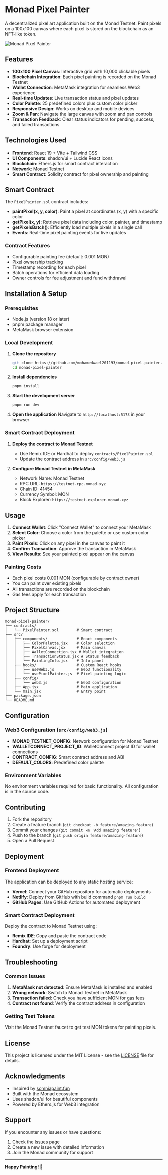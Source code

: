 # Monad Pixel Painter

A decentralized pixel art application built on the Monad Testnet. Paint pixels on a 100x100 canvas where each pixel is stored on the blockchain as an NFT-like token.

![Monad Pixel Painter](./screenshot.png)

## Features

- **100x100 Pixel Canvas**: Interactive grid with 10,000 clickable pixels
- **Blockchain Integration**: Each pixel painting is recorded on the Monad Testnet
- **Wallet Connection**: MetaMask integration for seamless Web3 experience
- **Real-time Updates**: Live transaction status and pixel updates
- **Color Palette**: 25 predefined colors plus custom color picker
- **Responsive Design**: Works on desktop and mobile devices
- **Zoom & Pan**: Navigate the large canvas with zoom and pan controls
- **Transaction Feedback**: Clear status indicators for pending, success, and failed transactions

## Technologies Used

- **Frontend**: React 19 + Vite + Tailwind CSS
- **UI Components**: shadcn/ui + Lucide React icons
- **Blockchain**: Ethers.js for smart contract interaction
- **Network**: Monad Testnet
- **Smart Contract**: Solidity contract for pixel ownership and painting

## Smart Contract

The `PixelPainter.sol` contract includes:

- **paintPixel(x, y, color)**: Paint a pixel at coordinates (x, y) with a specific color
- **getPixel(x, y)**: Retrieve pixel data including color, painter, and timestamp
- **getPixelsBatch()**: Efficiently load multiple pixels in a single call
- **Events**: Real-time pixel painting events for live updates

### Contract Features

- Configurable painting fee (default: 0.001 MON)
- Pixel ownership tracking
- Timestamp recording for each pixel
- Batch operations for efficient data loading
- Owner controls for fee adjustment and fund withdrawal

## Installation & Setup

### Prerequisites

- Node.js (version 18 or later)
- pnpm package manager
- MetaMask browser extension

### Local Development

1. **Clone the repository**
   ```bash
   git clone https://github.com/mohamedwael201193/monad-pixel-painter.git
   cd monad-pixel-painter
   ```

2. **Install dependencies**
   ```bash
   pnpm install
   ```

3. **Start the development server**
   ```bash
   pnpm run dev
   ```

4. **Open the application**
   Navigate to `http://localhost:5173` in your browser

### Smart Contract Deployment

1. **Deploy the contract to Monad Testnet**
   - Use Remix IDE or Hardhat to deploy `contracts/PixelPainter.sol`
   - Update the contract address in `src/config/web3.js`

2. **Configure Monad Testnet in MetaMask**
   - Network Name: Monad Testnet
   - RPC URL: `https://testnet-rpc.monad.xyz`
   - Chain ID: 41454
   - Currency Symbol: MON
   - Block Explorer: `https://testnet-explorer.monad.xyz`

## Usage

1. **Connect Wallet**: Click "Connect Wallet" to connect your MetaMask
2. **Select Color**: Choose a color from the palette or use custom color picker
3. **Paint Pixels**: Click on any pixel in the canvas to paint it
4. **Confirm Transaction**: Approve the transaction in MetaMask
5. **View Results**: See your painted pixel appear on the canvas

### Painting Costs

- Each pixel costs 0.001 MON (configurable by contract owner)
- You can paint over existing pixels
- All transactions are recorded on the blockchain
- Gas fees apply for each transaction

## Project Structure

```
monad-pixel-painter/
├── contracts/
│   └── PixelPainter.sol        # Smart contract
├── src/
│   ├── components/             # React components
│   │   ├── ColorPalette.jsx    # Color selection
│   │   ├── PixelCanvas.jsx     # Main canvas
│   │   ├── WalletConnection.jsx # Wallet integration
│   │   ├── TransactionStatus.jsx # Status feedback
│   │   └── PaintingInfo.jsx    # Info panel
│   ├── hooks/                  # Custom React hooks
│   │   ├── useWeb3.js          # Web3 functionality
│   │   └── usePixelPainter.js  # Pixel painting logic
│   ├── config/
│   │   └── web3.js             # Web3 configuration
│   ├── App.jsx                 # Main application
│   └── main.jsx                # Entry point
├── package.json
└── README.md
```

## Configuration

### Web3 Configuration (`src/config/web3.js`)

- **MONAD_TESTNET_CONFIG**: Network configuration for Monad Testnet
- **WALLETCONNECT_PROJECT_ID**: WalletConnect project ID for wallet connections
- **CONTRACT_CONFIG**: Smart contract address and ABI
- **DEFAULT_COLORS**: Predefined color palette

### Environment Variables

No environment variables required for basic functionality. All configuration is in the source code.

## Contributing

1. Fork the repository
2. Create a feature branch (`git checkout -b feature/amazing-feature`)
3. Commit your changes (`git commit -m 'Add amazing feature'`)
4. Push to the branch (`git push origin feature/amazing-feature`)
5. Open a Pull Request

## Deployment

### Frontend Deployment

The application can be deployed to any static hosting service:

- **Vercel**: Connect your GitHub repository for automatic deployments
- **Netlify**: Deploy from GitHub with build command `pnpm run build`
- **GitHub Pages**: Use GitHub Actions for automated deployment

### Smart Contract Deployment

Deploy the contract to Monad Testnet using:

- **Remix IDE**: Copy and paste the contract code
- **Hardhat**: Set up a deployment script
- **Foundry**: Use forge for deployment

## Troubleshooting

### Common Issues

1. **MetaMask not detected**: Ensure MetaMask is installed and enabled
2. **Wrong network**: Switch to Monad Testnet in MetaMask
3. **Transaction failed**: Check you have sufficient MON for gas fees
4. **Contract not found**: Verify the contract address in configuration

### Getting Test Tokens

Visit the Monad Testnet faucet to get test MON tokens for painting pixels.

## License

This project is licensed under the MIT License - see the [LICENSE](LICENSE) file for details.

## Acknowledgments

- Inspired by [somniapaint.fun](https://somniapaint.fun/)
- Built with the Monad ecosystem
- Uses shadcn/ui for beautiful components
- Powered by Ethers.js for Web3 integration

## Support

If you encounter any issues or have questions:

1. Check the [Issues](https://github.com/mohamedwael201193/monad-pixel-painter/issues) page
2. Create a new issue with detailed information
3. Join the Monad community for support

---

**Happy Painting! 🎨**


